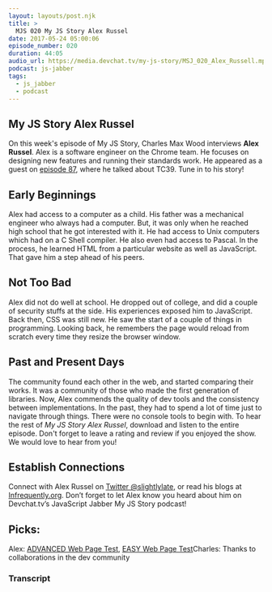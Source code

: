 ```yaml
---
layout: layouts/post.njk
title: >
  MJS 020 My JS Story Alex Russel
date: 2017-05-24 05:00:06
episode_number: 020
duration: 44:05
audio_url: https://media.devchat.tv/my-js-story/MSJ_020_Alex_Russell.mp3
podcast: js-jabber
tags:
  - js_jabber
  - podcast
---
```


## My JS Story Alex Russel

On this week's episode of My JS Story, Charles Max Wood interviews **Alex Russel**. Alex is a software engineer on the Chrome team. He focuses on designing new features and running their standards work. He appeared as a guest on [episode 87](https://devchat.tv/js-jabber/087-jsj-tc39-with-alex-russell), where he talked about TC39. Tune in to his story!

## Early Beginnings

Alex had access to a computer as a child. His father was a mechanical engineer who always had a computer. But, it was only when he reached high school that he got interested with it. He had access to Unix computers which had on a C Shell compiler. He also even had access to Pascal. In the process, he learned HTML from a particular website as well as&nbsp;JavaScript. That gave him a step ahead of his peers.

## Not Too Bad

Alex did not do well at school. He dropped out of college, and did a couple of security stuffs at the side. His experiences exposed him to JavaScript. Back then, CSS was still new. He saw the start of a couple of things in programming. Looking back,&nbsp;he remembers the page would reload from scratch every time they resize the browser window.

## Past and Present Days

The community found each other in the web, and started comparing their works. It was a community of those who made the first generation of libraries. Now, Alex&nbsp;commends the quality of dev tools and the consistency between implementations. In the past, they had to spend a lot of time just to navigate through things. There were no console tools to begin with. To hear the rest of _My JS Story Alex Russel_, download and listen&nbsp;to the entire episode. Don't forget to leave a rating and review if you enjoyed the show. We would love to hear from you!

## Establish Connections

Connect with Alex Russel&nbsp;on [Twitter @slightlylate](https://twitter.com/slightlylate?lang=en),&nbsp;or read his blogs&nbsp;at [Infrequently.org](https://infrequently.org/). Don’t forget to let Alex&nbsp;know you heard about him on Devchat.tv’s JavaScript Jabber My JS Story podcast!

## Picks:

Alex: [ADVANCED Web Page Test](https://www.webpagetest.org/), [EASY&nbsp;Web Page Test](https://www.webpagetest.org/easy)Charles: Thanks to collaborations in the&nbsp;dev community

### Transcript
